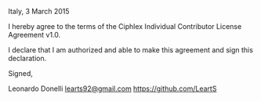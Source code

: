 Italy, 3 March 2015

I hereby agree to the terms of the Ciphlex Individual Contributor License
Agreement v1.0.

I declare that I am authorized and able to make this agreement and sign this
declaration.

Signed,

Leonardo Donelli learts92@gmail.com https://github.com/LeartS
